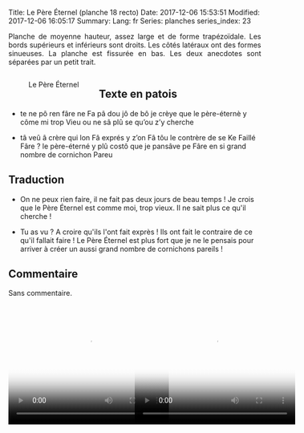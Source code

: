 Title: Le Père Éternel (planche 18 recto)
Date: 2017-12-06 15:53:51
Modified: 2017-12-06 16:05:17
Summary: 
Lang: fr
Series: planches
series_index: 23

<p style="text-align: justify;">Planche de moyenne hauteur, assez
large et de forme trapézoïdale. Les bords supérieurs et inférieurs
sont droits. Les côtés latéraux ont des formes sinueuses. La planche
est fissurée en bas. Les deux anecdotes sont séparées par un petit
trait.</p>

<div style="display: table; clear: both;"></div>

<figure class="image-block" style="float: left;">
  <img alt="" src="{static}/images/planche_18_recto.png">
  <figcaption style="max-width: 293px">Le Père Éternel</figcaption>
</figure>

## Texte en patois

-  te ne pô ren fâre ne Fa pâ dou jô de bô je crèye que le père-éternè y côme mi trop Vieu ou ne sâ plû se qu’ou z’y cherche

- tâ veû â crère qui lon Fâ exprés y z’on Fâ tôu le contrère de se Ke Faillé Fâre ? le père-éterné y plû costô que je pansâve pe Fâre en si grand nombre de cornichon Pareu

## Traduction

- On ne peux rien faire, il ne fait pas deux jours de beau temps ! Je
  crois que le Père Éternel est comme moi, trop vieux. Il ne sait plus
  ce qu'il cherche !

- Tu as vu ? A croire qu'ils l'ont fait exprès ! Ils ont fait le
  contraire de ce qu'il fallait faire ! Le Père Éternel est plus fort
  que je ne le pensais pour arriver à créer un aussi grand nombre de
  cornichons pareils !

## Commentaire

Sans commentaire.

<div>
  <div style="float: left; width: 50%;">
  <video width="320" height="240" controls
    poster="{static}/images/thumbnails/video_18_1ere_partie.jpg">
    <source src="https://d1njpgd0ygatdn.cloudfront.net/video_18_1ere_partie.mp4" type="video/mp4">
  </video>
  </div>

  <div style="float: left; width: 50%;">
  <video width="320" height="240" controls
    poster="{static}/images/thumbnails/video_18_2eme_partie.jpg">
    <source src="https://d1njpgd0ygatdn.cloudfront.net/video_18_2eme_partie.mp4" type="video/mp4">
  </video>
  </div>
</div>
